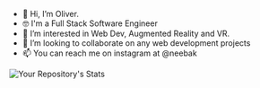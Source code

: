 - 👋 Hi, I’m Oliver.
- 🤓 I'm a Full Stack Software Engineer
- 💞️ I’m interested in Web Dev, Augmented Reality and VR.
- 🤝 I’m looking to collaborate on any web development projects
- 📫 You can reach me on instagram at @neebak

<!---
olivertembo/olivertembo is a ✨ special ✨ repository because its `README.md` (this file) appears on your GitHub profile.
You can click the Preview link to take a look at your changes.
--->
![Your Repository's Stats](https://github-readme-stats.vercel.app/api?username=Your_GitHub_Username&show_icons=true)
